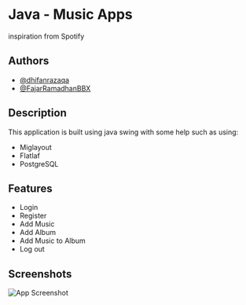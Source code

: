 # Java - Music Apps
inspiration from Spotify

## Authors

- [@dhifanrazaqa](https://github.com/dhifanrazaqa)
- [@FajarRamadhanBBX](https://github.com/FajarRamadhanBBX)

## Description
This application is built using java swing with some help such as using:
- Miglayout
- Flatlaf
- PostgreSQL

## Features
- Login
- Register
- Add Music
- Add Album
- Add Music to Album
- Log out

## Screenshots

![App Screenshot](https://drive.google.com/file/d/1Re6Phk0202lLfMM1od068xaTEEhz7EMy/view?usp=sharing)
